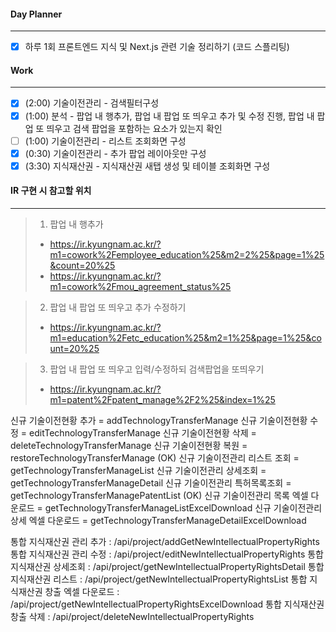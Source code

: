 
#### Day Planner
---
- [x] 하루 1회 프론트엔드 지식 및 Next.js 관련 기술 정리하기 (코드 스플리팅)


#### Work
---
- [x] (2:00) 기술이전관리 - 검색필터구성
- [x] (1:00) 분석 - 팝업 내 행추가, 팝업 내 팝업 또 띄우고 추가 및 수정 진행, 팝업 내 팝업 또 띄우고 검색 팝업을 포함하는 요소가 있는지 확인
- [ ] (1:00) 기술이전관리 - 리스트 조회화면 구성
- [x] (0:30) 기술이전관리 - 추가 팝업 레이아웃만 구성
- [x] (3:30) 지식재산권 - 지식재산권 새탭 생성 및 테이블 조회화면 구성

#### IR 구현 시 참고할 위치
---
> 1. 팝업 내 행추가 
>   - https://ir.kyungnam.ac.kr/?m1=cowork%2Femployee_education%25&m2=2%25&page=1%25&count=20%25
>   - https://ir.kyungnam.ac.kr/?m1=cowork%2Fmou_agreement_status%25

>  2. 팝업 내 팝업 또 띄우고 추가 수정하기
>   - https://ir.kyungnam.ac.kr/?m1=education%2Fetc_education%25&m2=1%25&page=1%25&count=20%25

>  3. 팝업 내 팝업 또 띄우고 입력/수정하되 검색팝업을 또띄우기
>   - https://ir.kyungnam.ac.kr/?m1=patent%2Fpatent_manage%2F2%25&index=1%25

신규 기술이전현황 추가 = addTechnologyTransferManage
신규 기술이전현황 수정 = editTechnologyTransferManage
신규 기술이전현황 삭제 = deleteTechnologyTransferManage
신규 기술이전현황 복원 = restoreTechnologyTransferManage
(OK) 신규 기술이전관리 리스트 조회 = getTechnologyTransferManageList
신규 기술이전관리 상세조회 = getTechnologyTransferManageDetail
신규 기술이전관리 특허목록조회 = getTechnologyTransferManagePatentList
(OK) 신규 기술이전관리 목록 엑셀 다운로드 = getTechnologyTransferManageListExcelDownload
신규 기술이전관리 상세 엑셀 다운로드 = getTechnologyTransferManageDetailExcelDownload


통합 지식재산권 관리 추가 : /api/project/addGetNewIntellectualPropertyRights
통합 지식재산권 관리 수정 : /api/project/editNewIntellectualPropertyRights
통합 지식재산권 상세조회 : /api/project/getNewIntellectualPropertyRightsDetail
통합 지식재산권 리스트 : /api/project/getNewIntellectualPropertyRightsList
통합 지식재산권 창출 엑셀 다운로드 : /api/project/getNewIntellectualPropertyRightsExcelDownload
통합 지식재산권 창출 삭제 : /api/project/deleteNewIntellectualPropertyRights